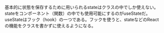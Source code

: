 基本的に状態を保存するために用いられるstateはクラスの中でしか使えない。
stateをコンポーネント（関数）の中でも使用可能にするのがuseStateだ。
useStateはフック（hook）の一つである。フックを使うと、stateなどのReactの機能をクラスを書かずに使えるようになる。
